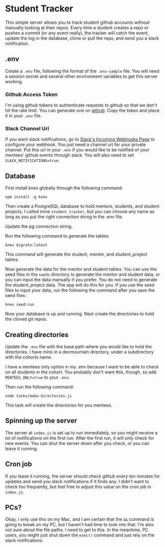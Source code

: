 # Student Tracker

This simple server allows you to track student github accounts without manually looking at their repos. Every time a student creates a repo or pushes a commit (or any event really), the tracker will catch the event, update the log in the database, clone or pull the repo, and send you a slack notification. 

## .env
Create a `.env` file, following the format of the `.env-sample` file. You will need a session secret and several other environment variables to get this server working. 

### Github Access Token
I'm using github tokens to authenticate requests to github so that we don't hit the rate limit. You can generate one on [github](https://github.com/settings/tokens). Copy the token and place it in your `.env` file.

### Slack Channel Url
If you want slack notifications, go to [Slack's Incoming Webhooks Page](https://api.slack.com/incoming-webhooks) to configure your webhook. You just need a channel url for your private channel. Put this url in your `.env` if you would like to be notified of your mentees' github events through slack. You will also need to set `SLACK_NOTIFICATIONS=true`.

## Database
First install knex globally through the following command: 

```npm install -g knex```

Then create a PostgreSQL database to hold mentors, students, and student projects. I called mine `student_tracker`, but you can choose any name as long as you put the right connection string in the .env file. 

Update the pg connection string.

Run the following command to generate the tables:

```knex migrate:latest```

This command will generate the student, mentor, and student_project tables. 

Now generate the data for the mentor and student tables. You can use the seed files in the `seeds` directory to generate the mentor and student data, or you can input the data manually if you prefer. You do not need to generate the student_project data. The app will do this for you. If you use the seed files to input your data, run the following the command after you save the seed files:

```knex seed:run```

Now your database is up and running. Next create the directories to hold the cloned git repos. 

## Creating directories
Update the `.env` file with the base path where you would like to hold the directories. I have mine in a devmountain directory, under a subdirectory with the cohorts name. 

I have a mentees only option in my .env because I want to be able to check on all students in the cohort. You probably don't want this, though, so add `MENTEES_ONLY=true` to your `.env`.

Then run the following command:

```node tasks/make-directories.js```

This task will create the directories for you mentees.

## Spinning up the server
The server at `index.js` is set up to run immediately, so you might receive a lot of notifications on the first run. After the first run, it will only check for new events. You can shut the server down after you check, or you can leave it running. 

## Cron job
If you leave it running, the server should check github every ten minutes for updates and send you slack notifications if it finds any. I didn't want to check too frequently, but feel free to adjust this value on the cron job in `index.js`. 

## PCs? 
Okay, I only use this on my Mac, and I am certain that the `&&` command is going to break on my PC, but I haven't had time to look into that. I'm also not sure about the file paths. I need to get to this. In the meantime, PC users, you might just shut down the `exec()` command and just rely on the slack notifications.